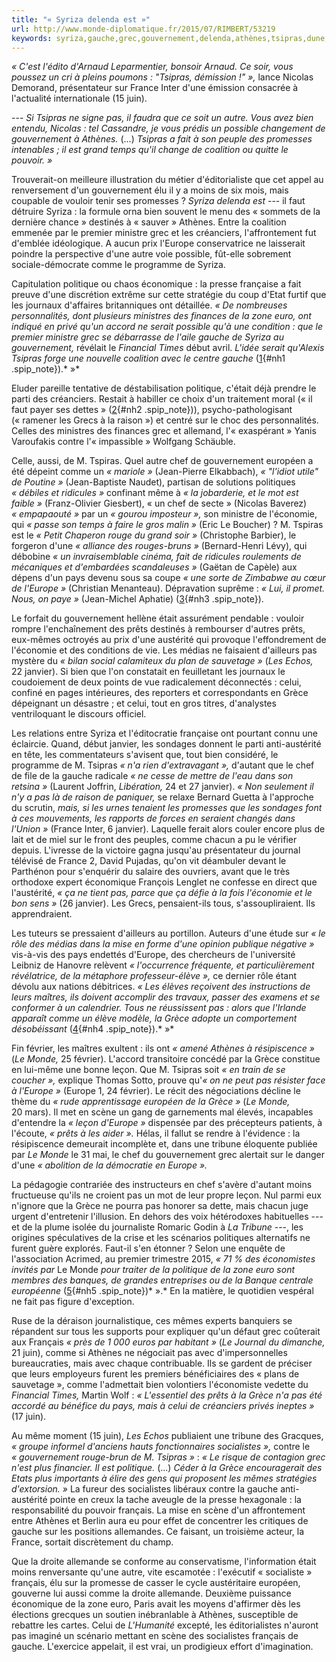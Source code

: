 ```yaml
---
title: "« Syriza delenda est »"
url: http://www.monde-diplomatique.fr/2015/07/RIMBERT/53219
keywords: syriza,gauche,grec,gouvernement,delenda,athènes,tsipras,dune,grèce,janvier,chef
---
```

*« C'est l'édito d'Arnaud Leparmentier, bonsoir Arnaud. Ce soir, vous poussez un cri à pleins poumons : "Tsipras, démission !" »,* lance Nicolas Demorand, présentateur sur France Inter d'une émission consacrée à l'actualité internationale (15 juin).

--- *Si Tsipras ne signe pas, il faudra que ce soit un autre. Vous avez bien entendu, Nicolas : tel Cassandre, je vous prédis un possible changement de gouvernement à Athènes.* (...) *Tsipras a fait à son peuple des promesses intenables ; il est grand temps qu'il change de coalition ou quitte le pouvoir. »*

Trouverait-on meilleure illustration du métier d'éditorialiste que cet appel au renversement d'un gouvernement élu il y a moins de six mois, mais coupable de vouloir tenir ses promesses ? *Syriza delenda est* --- il faut détruire Syriza : la formule orna bien souvent le menu des « sommets de la dernière chance » destinés à « sauver » Athènes. Entre la coalition emmenée par le premier ministre grec et les créanciers, l'affrontement fut d'emblée idéologique. A aucun prix l'Europe conservatrice ne laisserait poindre la perspective d'une autre voie possible, fût-elle sobrement sociale-démocrate comme le programme de Syriza.

Capitulation politique ou chaos économique : la presse française a fait preuve d'une discrétion extrême sur cette stratégie du coup d'Etat furtif que les journaux d'affaires britanniques ont détaillée. *« De nombreuses personnalités, dont plusieurs ministres des finances de la zone euro, ont indiqué en privé qu'un accord ne serait possible qu'à une condition : que le premier ministre grec se débarrasse de l'aile gauche de Syriza au gouvernement,* révélait le *Financial Times* début avril. *L'idée serait qu'Alexis Tsipras forge une nouvelle coalition avec le centre gauche* ([1](/2015/07/RIMBERT/53219#nb1 "Peter Spiegel et Kerin Hope, « Frustrated officials want Greek premier to (...)"){#nh1 .spip_note}).* »*

Eluder pareille tentative de déstabilisation politique, c'était déjà prendre le parti des créanciers. Restait à habiller ce choix d'un traitement moral (« il faut payer ses dettes » ([2](/2015/07/RIMBERT/53219#nb2 "Lire Renaud Lambert, « Dette publique, un siècle de bras de fer », Le Monde (...)"){#nh2 .spip_note})), psycho-pathologisant (« ramener les Grecs à la raison ») et centré sur le choc des personnalités. Celles des ministres des finances grec et allemand, l'« exaspérant » Yanis Varoufakis contre l'« impassible » Wolfgang Schäuble.

Celle, aussi, de M. Tspiras. Quel autre chef de gouvernement européen a été dépeint comme un *« mariole »* (Jean-Pierre Elkabbach), *« "l'idiot utile" de Poutine »* (Jean-Baptiste Naudet), partisan de solutions politiques *« débiles et ridicules »* confinant même à *« la jobarderie, et le mot est faible »* (Franz-Olivier Giesbert), « un chef de secte » (Nicolas Baverez) *« empapaouté »* par un *« gourou imposteur »,* son ministre de l'économie, qui *« passe son temps à faire le gros malin »* (Eric Le Boucher) ? M. Tspiras est le *« Petit Chaperon rouge du grand soir »* (Christophe Barbier), le forgeron d'une *« alliance des rouges-bruns »* (Bernard-Henri Lévy), qui débobine *« un invraisemblable cinéma, fait de ridicules roulements de mécaniques et d'embardées scandaleuses »* (Gaëtan de Capèle) aux dépens d'un pays devenu sous sa coupe *« une sorte de Zimbabwe au cœur de l'Europe »* (Christian Menanteau). Dépravation suprême : *« Lui, il promet. Nous, on paye »* (Jean-Michel Aphatie) ([3](/2015/07/RIMBERT/53219#nb3 "Sources : Europe 1, 7 juin 2015 ; L’Obs.fr, 8 avril 2015 ; Le Point, Paris, 7  (...)"){#nh3 .spip_note}).

Le forfait du gouvernement hellène était assurément pendable : vouloir rompre l'enchaînement des prêts destinés à rembourser d'autres prêts, eux-mêmes octroyés au prix d'une austérité qui provoque l'effondrement de l'économie et des conditions de vie. Les médias ne faisaient d'ailleurs pas mystère du *« bilan social calamiteux du plan de sauvetage »* (*Les Echos,* 22 janvier). Si bien que l'on constatait en feuilletant les journaux le coudoiement de deux points de vue radicalement déconnectés : celui, confiné en pages intérieures, des reporters et correspondants en Grèce dépeignant un désastre ; et celui, tout en gros titres, d'analystes ventriloquant le discours officiel.

Les relations entre Syriza et l'éditocratie française ont pourtant connu une éclaircie. Quand, début janvier, les sondages donnent le parti anti-austérité en tête, les commentateurs s'avisent que, tout bien considéré, le programme de M. Tsipras *« n'a rien d'extravagant »,* d'autant que le chef de file de la gauche radicale *« ne cesse de mettre de l'eau dans son retsina »* (Laurent Joffrin, *Libération,* 24 et 27 janvier). *« Non seulement il n'y a pas là de raison de paniquer,* se relaxe Bernard Guetta à l'approche du scrutin, *mais, si les urnes tenaient les promesses que les sondages font à ces mouvements, les rapports de forces en seraient changés dans l'Union »* (France Inter, 6 janvier). Laquelle ferait alors couler encore plus de lait et de miel sur le front des peuples, comme chacun a pu le vérifier depuis. L'ivresse de la victoire gagna jusqu'au présentateur du journal télévisé de France 2, David Pujadas, qu'on vit déambuler devant le Parthénon pour s'enquérir du salaire des ouvriers, avant que le très orthodoxe expert économique François Lenglet ne confesse en direct que l'austérité, *« ça ne tient pas, parce que ça défie à la fois l'économie et le bon sens »* (26 janvier). Les Grecs, pensaient-ils tous, s'assoupliraient. Ils apprendraient.

Les tuteurs se pressaient d'ailleurs au portillon. Auteurs d'une étude sur *« le rôle des médias dans la mise en forme d'une opinion publique négative »* vis-à-vis des pays endettés d'Europe, des chercheurs de l'université Leibniz de Hanovre relèvent *« l'occurrence fréquente, et particulièrement révélatrice, de la métaphore professeur-élève »,* ce dernier rôle étant dévolu aux nations débitrices. *« Les élèves reçoivent des instructions de leurs maîtres, ils doivent accomplir des travaux, passer des examens et se conformer à un calendrier. Tous ne réussissent pas : alors que l'Irlande apparaît comme un élève modèle, la Grèce adopte un comportement désobéissant* ([4](/2015/07/RIMBERT/53219#nb4 "Hans Bickes, Tina Otten et Laura Chelsea Weymann, « The financial crisis in (...)"){#nh4 .spip_note}).* »*

Fin février, les maîtres exultent : ils ont *« amené Athènes à résipiscence »* (*Le Monde,* 25 février). L'accord transitoire concédé par la Grèce constitue en lui-même une bonne leçon. Que M. Tsipras soit *« en train de se coucher »,* explique Thomas Sotto, prouve qu'*« on ne peut pas résister face à l'Europe »* (Europe 1, 24 février). Le récit des négociations décline le thème du *« rude apprentissage européen de la Grèce »* (*Le Monde,* 20 mars). Il met en scène un gang de garnements mal élevés, incapables d'entendre la *« leçon d'Europe »* dispensée par des précepteurs patients, à l'écoute, *« prêts à les aider ».* Hélas, il fallut se rendre à l'évidence : la résipiscence demeurait incomplète et, dans une tribune éloquente publiée par *Le Monde* le 31 mai, le chef du gouvernement grec alertait sur le danger d'une *« abolition de la démocratie en Europe ».*

La pédagogie contrariée des instructeurs en chef s'avère d'autant moins fructueuse qu'ils ne croient pas un mot de leur propre leçon. Nul parmi eux n'ignore que la Grèce ne pourra pas honorer sa dette, mais chacun juge urgent d'entretenir l'illusion. En dehors des voix hétérodoxes habituelles --- et de la plume isolée du journaliste Romaric Godin à *La Tribune* ---, les origines spéculatives de la crise et les scénarios politiques alternatifs ne furent guère explorés. Faut-il s'en étonner ? Selon une enquête de l'association Acrimed, au premier trimestre 2015, *« 71 % des économistes invités par* Le Monde *pour traiter de la politique de la zone euro sont membres des banques, de grandes entreprises ou de la Banque centrale européenne* ([5](/2015/07/RIMBERT/53219#nb5 "Denis Souchon et Mathias Reymond, « Europe : quels économistes s’expriment dans (...)"){#nh5 .spip_note})* ».* En la matière, le quotidien vespéral ne fait pas figure d'exception.

Ruse de la déraison journalistique, ces mêmes experts banquiers se répandent sur tous les supports pour expliquer qu'un défaut grec coûterait aux Français *« près de 1 000 euros par habitant »* (*Le Journal du dimanche,* 21 juin), comme si Athènes ne négociait pas avec d'impersonnelles bureaucraties, mais avec chaque contribuable. Ils se gardent de préciser que leurs employeurs furent les premiers bénéficiaires des « plans de sauvetage », comme l'admettait bien volontiers l'économiste vedette du *Financial Times,* Martin Wolf : *« L'essentiel des prêts à la Grèce n'a pas été accordé au bénéfice du pays, mais à celui de créanciers privés ineptes »* (17 juin).

Au même moment (15 juin), *Les Echos* publiaient une tribune des Gracques, *« groupe informel d'anciens hauts fonctionnaires socialistes »,* contre le *« gouvernement rouge-brun de M. Tsipras »* : *« Le risque de contagion grec n'est plus financier. Il est politique.* (...) *Céder à la Grèce encouragerait des Etats plus importants à élire des gens qui proposent les mêmes stratégies d'extorsion. »* La fureur des socialistes libéraux contre la gauche anti-austérité pointe en creux la tache aveugle de la presse hexagonale : la responsabilité du pouvoir français. La mise en scène d'un affrontement entre Athènes et Berlin aura eu pour effet de concentrer les critiques de gauche sur les positions allemandes. Ce faisant, un troisième acteur, la France, sortait discrètement du champ.

Que la droite allemande se conforme au conservatisme, l'information était moins renversante qu'une autre, vite escamotée : l'exécutif « socialiste » français, élu sur la promesse de casser le cycle austéritaire européen, gouverne lui aussi comme la droite allemande. Deuxième puissance économique de la zone euro, Paris avait les moyens d'affirmer dès les élections grecques un soutien inébranlable à Athènes, susceptible de rebattre les cartes. Celui de *L'Humanité* excepté, les éditorialistes n'auront pas imaginé un scénario mettant en scène des socialistes français de gauche. L'exercice appelait, il est vrai, un prodigieux effort d'imagination.
